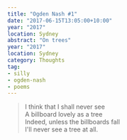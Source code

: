 ```yaml
---
title: "Ogden Nash #1"
date: "2017-06-15T13:05:00+10:00"
year: "2017"
location: Sydney
abstract: "On trees"
year: "2017"
location: Sydney
category: Thoughts
tag:
- silly
- ogden-nash
- poems
---
```

> I think that I shall never see  
> A billboard lovely as a tree  
> Indeed, unless the billboards fall  
> I'll never see a tree at all.


